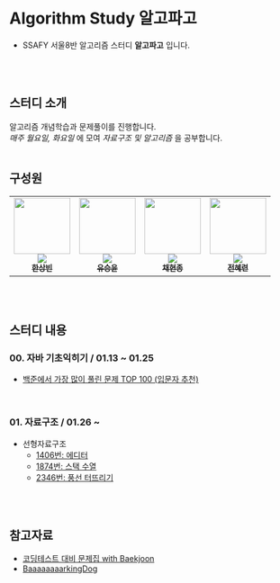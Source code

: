 # Algorithm Study 알고파고

- SSAFY 서울8반 알고리즘 스터디 __알고파고__ 입니다.
<br/>
<br/>

## 스터디 소개

알고리즘 개념학습과 문제풀이를 진행합니다.  
_매주 월요일, 화요일_ 에 모여 _자료구조 및 알고리즘_ 을 공부합니다.
<br/>
<br/>

## 구성원

<table>
  <tr>
    <td align="center"><a href="https://github.com/woohiq"><img src="https://avatars.githubusercontent.com/u/101312787?v=4?v=4?s=100" width="100px;" alt=""/><br /><img src="http://mazassumnida.wtf/api/mini/generate_badge?boj=leox97" widt="100px"><br /><sub><b>한상빈</b></sub></a><br /></td>    
    <td align="center"><a href="https://github.com/s-y-yu"><img src="https://avatars.githubusercontent.com/u/82228797?v=4?s=100" width="100px;" alt=""/><br /><img src="http://mazassumnida.wtf/api/mini/generate_badge?boj=syu" widt="100px"><br /><sub><b>유승윤</b></sub></a><br /></td>
    <td align="center"><a href="https://github.com/hjongc"><img src="https://avatars.githubusercontent.com/u/72199470?v=4" width="100px;" alt=""/><br /><img src="http://mazassumnida.wtf/api/mini/generate_badge?boj=yssg9187" widt="100px"><br /><sub><b>채현종</b></sub></a><br /></td>
    <td align="center"><a href="https://github.com/nutbrown"><img src="https://avatars.githubusercontent.com/u/111677826?v=4?s=100" width="100px;" alt=""/><br /><img src="http://mazassumnida.wtf/api/mini/generate_badge?boj=simbaba" widt="100px"><br /><sub><b>전혜련</b></sub></a><br /></td>     
  </tr>
</table>
<br/>
<br/>

## 스터디 내용

### 00. 자바 기초익히기 / 01.13 ~ 01.25
  - [백준에서 가장 많이 풀린 문제 TOP 100 (입문자 추천)](https://www.acmicpc.net/workbook/view/2435)
<br/>


### 01. 자료구조 / 01.26 ~
  - 선형자료구조
    - [1406번: 에디터](https://www.acmicpc.net/problem/1406)
    - [1874번: 스택 수열](https://www.acmicpc.net/problem/1874)
    - [2346번: 풍선 터뜨리기](https://www.acmicpc.net/problem/2346)



<br/>
<br/>   
    
## 참고자료
  - [코딩테스트 대비 문제집 with Baekjoon](https://github.com/tony9402/baekjoon)
  - [BaaaaaaaarkingDog](https://github.com/encrypted-def/basic-algo-lecture/blob/master/workbook.md)
